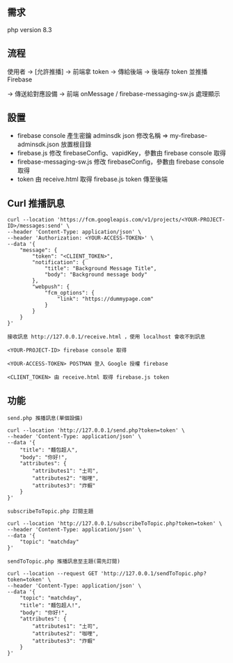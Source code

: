## 需求
php version 8.3

## 流程
使用者 → [允許推播] → 前端拿 token → 傳給後端 → 後端存 token 並推播 Firebase 

→ 傳送給對應設備 → 前端 onMessage / firebase-messaging-sw.js 處理顯示  

## 設置
- firebase console 產生密鑰 adminsdk json 修改名稱 => my-firebase-adminsdk.json 放置根目錄
- firebase.js 修改 firebaseConfig、vapidKey，參數由 firebase console 取得
- firebase-messaging-sw.js 修改 firebaseConfig，參數由 firebase console 取得
- token 由 receive.html 取得 firebase.js token 傳至後端

## Curl 推播訊息
```
curl --location 'https://fcm.googleapis.com/v1/projects/<YOUR-PROJECT-ID>/messages:send' \
--header 'Content-Type: application/json' \
--header 'Authorization: <YOUR-ACCESS-TOKEN>' \
--data '{
    "message": {
        "token": "<CLIENT_TOKEN>",
        "notification": {
            "title": "Background Message Title",
            "body": "Background message body"
        },
        "webpush": {
            "fcm_options": {
                "link": "https://dummypage.com"
            }
        }
    }
}'
```
```
接收訊息 http://127.0.0.1/receive.html ，使用 localhost 會收不到訊息

<YOUR-PROJECT-ID> firebase console 取得

<YOUR-ACCESS-TOKEN> POSTMAN 登入 Google 授權 firebase

<CLIENT_TOKEN> 由 receive.html 取得 firebase.js token
```

## 功能
```
send.php 推播訊息(單個設備)

curl --location 'http://127.0.0.1/send.php?token=token' \
--header 'Content-Type: application/json' \
--data '{
    "title": "麵包超人",
    "body": "你好!",
    "attributes": {
        "attributes1": "土司", 
        "attributes2": "咖哩", 
        "attributes3": "炸蝦"
    }
}'
```
```
subscribeToTopic.php 訂閱主題

curl --location 'http://127.0.0.1/subscribeToTopic.php?token=token' \
--header 'Content-Type: application/json' \
--data '{
    "topic": "matchday"
}'
```
```
sendToTopic.php 推播訊息至主題(需先訂閱)

curl --location --request GET 'http://127.0.0.1/sendToTopic.php?token=token' \
--header 'Content-Type: application/json' \
--data '{
    "topic": "matchday",
    "title": "麵包超人!",
    "body": "你好!",
    "attributes": {
        "attributes1": "土司", 
        "attributes2": "咖哩", 
        "attributes3": "炸蝦"
    }
}'
```





